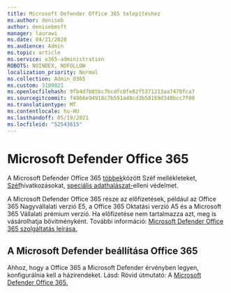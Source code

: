 ```yaml
---
title: Microsoft Defender Office 365 telepítéshez
ms.author: deniseb
author: denisebmsft
manager: laurawi
ms.date: 04/21/2020
ms.audience: Admin
ms.topic: article
ms.service: o365-administration
ROBOTS: NOINDEX, NOFOLLOW
localization_priority: Normal
ms.collection: Admin_O365
ms.custom: 3100021
ms.openlocfilehash: 9fb4d7b85bc7bcdfc0fe82f5371213aa7470fca7
ms.sourcegitcommit: f4866e94918c7b591ad0cd3b58169d340bcc7f00
ms.translationtype: MT
ms.contentlocale: hu-HU
ms.lasthandoff: 05/19/2021
ms.locfileid: "52543615"
---
```

# <a name="microsoft-defender-for-office-365"></a>Microsoft Defender Office 365

A Microsoft Defender Office 365 [többek](/microsoft-365/security/office-365-security/atp-safe-attachments)között Széf mellékleteket, [Széf](/microsoft-365/security/office-365-security/atp-safe-links)hivatkozásokat, [speciális adathalászat-](/microsoft-365/security/office-365-security/atp-anti-phishing)elleni védelmet. 

A Microsoft Defender Office 365 része az előfizetések, például az Office 365 Nagyvállalati verzió E5, a Office 365 Oktatási verzió A5 és a Microsoft 365 Vállalati prémium verzió. Ha előfizetése nem tartalmazza azt, meg is vásárolhatja bővítményként. További információ: [Microsoft Defender Office 365 szolgáltatás leírása.](/office365/servicedescriptions/office-365-advanced-threat-protection-service-description)

## <a name="set-up-microsoft-defender-for-office-365"></a>A Microsoft Defender beállítása Office 365

Ahhoz, hogy a Office 365 a Microsoft Defender érvényben legyen, konfigurálnia kell a házirendeket. Lásd: Rövid útmutató: A [Microsoft Defender Office 365.](/microsoft-365/security/office-365-security/office-365-atp)

